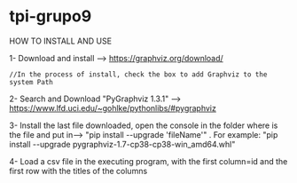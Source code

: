 # tpi-grupo9
HOW TO INSTALL AND USE

1- Download and install --> https://graphviz.org/download/
    
    //In the process of install, check the box to add Graphviz to the system Path
    
2- Search and Download "PyGraphviz 1.3.1" --> https://www.lfd.uci.edu/~gohlke/pythonlibs/#pygraphviz

3- Install the last file downloaded, open the console in the folder where is the file and put in--> "pip install --upgrade 'fileName'" . For example: "pip install --upgrade pygraphviz-1.7-cp38-cp38-win_amd64.whl"

4- Load a csv file in the executing program, with the first column=id and the first row with the titles of the columns
